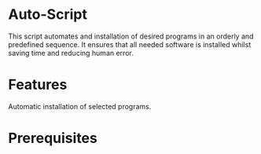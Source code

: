 # Auto-Script
This script automates and installation of desired programs in an orderly and predefined sequence. It ensures that all needed software is installed whilst saving time and reducing human error.

# Features
Automatic installation of selected programs.

# Prerequisites
